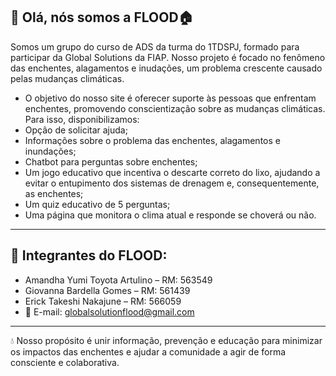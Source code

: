 ## 👋 Olá, nós somos a FLOOD🏠

Somos um grupo do curso de ADS da turma do 1TDSPJ, formado para participar da Global Solutions da FIAP. Nosso projeto é focado no fenômeno das enchentes, alagamentos e inudações, um problema crescente causado pelas mudanças climáticas.
- O objetivo do nosso site é oferecer suporte às pessoas que enfrentam enchentes, promovendo conscientização sobre as mudanças climáticas. Para isso, disponibilizamos: 
- Opção de solicitar ajuda;
- Informações sobre o problema das enchentes, alagamentos e inundações; 
- Chatbot para perguntas sobre enchentes; 
- Um jogo educativo que incentiva o descarte correto do lixo, ajudando a evitar o entupimento dos sistemas de drenagem e, consequentemente, as enchentes;
- Um quiz educativo de 5 perguntas;
- Uma página que monitora o clima atual e responde se choverá ou não.

------------------------------------------------------------

## 🤝 Integrantes do FLOOD:
- Amandha Yumi Toyota Artulino – RM: 563549 
- Giovanna Bardella Gomes – RM: 561439 
- Erick Takeshi Nakajune – RM: 566059 
- 📧 E-mail: globalsolutionflood@gmail.com
-------------------------------------------------------------

💧 Nosso propósito é unir informação, prevenção e educação para minimizar os impactos das enchentes e ajudar a comunidade a agir de forma consciente e colaborativa.
